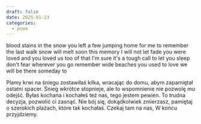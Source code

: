 ```yaml
---
draft: false
date: 2025-01-23
categories:
  - poem
---
```


blood stains in the snow
you left a few
jumping home
for me to remember the last walk
snow will melt soon
this memory
I will not let fade
you were loved
and you loved us too
of that I'm sure
it's a tough call
to let you sleep
don't fear wherever you go
remember wide beaches
you used to love
we will be there someday to

Plamy krwi na śniegu
zostawiłaś kilka,
wracając do domu,
abym zapamiętał ostatni spacer.
Śnieg wkrótce stopnieje,
ale to wspomnienie
nie pozwolę mu odejść.
Byłaś kochana
i kochałeś też nas,
tego jestem pewien.
To trudna decyzja,
pozwolić ci zasnąć.
Nie bój się, dokądkolwiek zmierzasz,
pamiętaj o szerokich plażach,
które tak kochałaś.
Czekaj tam na nas,
W końcu przyjdziemy.
